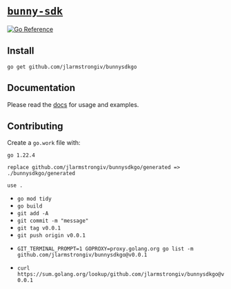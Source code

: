 # [`bunny-sdk`](https://bunny-launcher.com/bunny-sdk/go)

[![Go Reference](https://pkg.go.dev/badge/github.com/jlarmstrongiv/bunnysdkgo.svg)](https://pkg.go.dev/github.com/jlarmstrongiv/bunnysdkgo)

## Install

```shell
go get github.com/jlarmstrongiv/bunnysdkgo
```

## Documentation

Please read the [docs](https://bunny-launcher.com/bunny-sdk/go) for usage and examples.

## Contributing

Create a `go.work` file with:

```go.work
go 1.22.4

replace github.com/jlarmstrongiv/bunnysdkgo/generated => ./bunnysdkgo/generated

use .
```

- `go mod tidy`
- `go build`
- `git add -A`
- `git commit -m "message"`
- `git tag v0.0.1`
- `git push origin v0.0.1`
<!-- GIT_TERMINAL_PROMPT https://stackoverflow.com/a/38237165  -->
- `GIT_TERMINAL_PROMPT=1 GOPROXY=proxy.golang.org go list -m github.com/jlarmstrongiv/bunnysdkgo@v0.0.1`
<!-- update website https://stackoverflow.com/a/61974058 -->
- `curl https://sum.golang.org/lookup/github.com/jlarmstrongiv/bunnysdkgo@v0.0.1`
